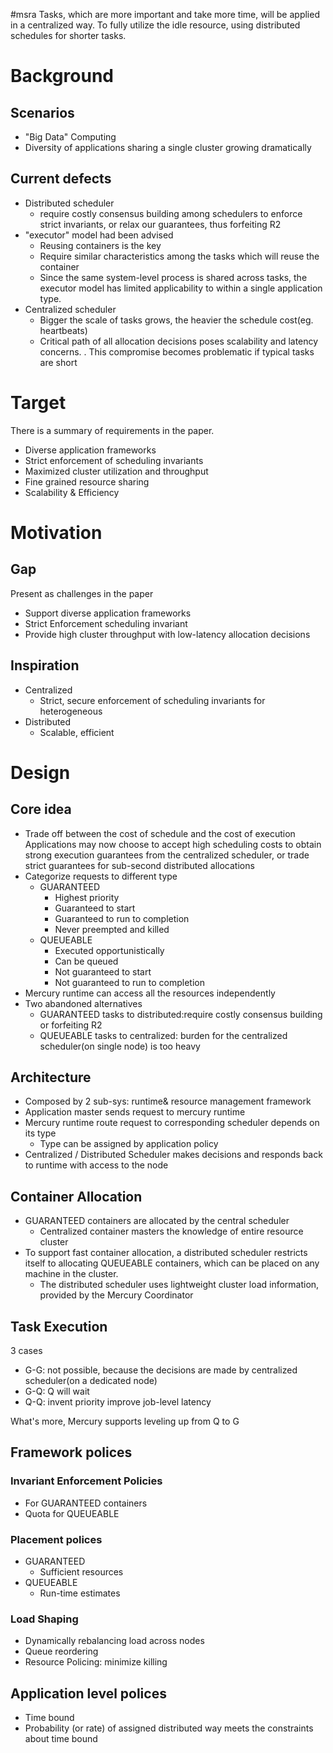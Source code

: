#msra
Tasks, which are more important and take more time, will be applied in a centralized way. To fully utilize the idle resource, using distributed schedules for shorter tasks.

# Background
## Scenarios
- "Big Data" Computing
- Diversity of applications sharing a single cluster growing dramatically

## Current defects
- Distributed scheduler 
  - require costly consensus building among schedulers to enforce strict invariants, or relax our guarantees, thus forfeiting R2
- "executor" model had been advised
  - Reusing containers is the key
  - Require similar characteristics among the tasks which will reuse the container
  - Since the same system-level process is shared across tasks, the executor model has limited applicability to within a single application type.
- Centralized scheduler 
  - Bigger the scale of tasks grows, the heavier the schedule cost(eg. heartbeats)
  - Critical path of all allocation decisions poses scalability and latency concerns. . This compromise becomes problematic if typical tasks are short

# Target
There is a summary of requirements in the paper.
- Diverse application frameworks
- Strict enforcement of scheduling invariants
- Maximized cluster utilization and throughput
- Fine grained resource sharing
- Scalability & Efficiency

# Motivation
## Gap
Present as challenges in the paper
- Support diverse application frameworks
- Strict Enforcement scheduling invariant
- Provide high cluster throughput with low-latency allocation decisions

## Inspiration
- Centralized
  - Strict, secure enforcement of scheduling invariants for heterogeneous
- Distributed
  - Scalable, efficient

# Design
## Core idea
- Trade off between the cost of schedule and the cost of execution
Applications may now choose to accept high scheduling costs to obtain strong execution guarantees from the centralized scheduler, or trade strict guarantees for sub-second distributed allocations
- Categorize requests to different type
  - GUARANTEED
    - Highest priority
    - Guaranteed to start
    - Guaranteed to run to completion
    - Never preempted and killed
  - QUEUEABLE
    - Executed opportunistically
    - Can be queued
    - Not guaranteed to start
    - Not guaranteed to run to completion
- Mercury runtime can access all the resources independently
- Two abandoned alternatives
  - GUARANTEED tasks to distributed:require costly consensus building or forfeiting R2
  - QUEUEABLE tasks to centralized: burden for the centralized scheduler(on single node) is too heavy

## Architecture
- Composed by 2 sub-sys: runtime& resource management framework
- Application master sends request to mercury runtime
- Mercury runtime route request to corresponding scheduler depends on its type
  - Type can be assigned by application policy
- Centralized / Distributed Scheduler makes decisions and responds back to runtime with access to the node

## Container Allocation
- GUARANTEED containers are allocated by the central scheduler
  - Centralized container masters the knowledge of entire resource cluster
- To support fast container allocation, a distributed scheduler restricts itself to allocating QUEUEABLE containers, which can be placed on any machine in the cluster.
  - The distributed scheduler uses lightweight cluster load information, provided by the Mercury Coordinator

## Task Execution
3 cases
- G-G: not possible, because the decisions are made by centralized scheduler(on a dedicated node)
- G-Q: Q will wait
- Q-Q: invent priority improve job-level latency

What's more, Mercury supports leveling up from Q to G

## Framework polices
### Invariant Enforcement Policies
- For GUARANTEED containers
- Quota for QUEUEABLE

### Placement polices
- GUARANTEED
  - Sufficient resources
- QUEUEABLE
  - Run-time estimates

### Load Shaping
- Dynamically rebalancing load across nodes
- Queue reordering
- Resource Policing: minimize killing

## Application level polices
- Time bound
- Probability (or rate) of assigned distributed way meets the constraints about time bound